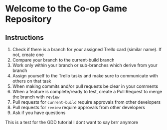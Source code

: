# Welcome to the Co-op Game Repository

## Instructions

1. Check if there is a branch for your assigned Trello card (similar name). If not, create one
2. Compare your branch to the current-build branch
3. Work only within your branch or sub-branches which derive from your branch
4. Assign yourself to the Trello tasks and make sure to communicate with others on that task
5. When making commits and/or pull requests be clear in your comments
6. When a feature is complete/ready to test, create a Pull Request to merge the branch with `review`
7. Pull requests for `current-build` require approvals from other developers
8. Pull requests for `review` require approvals from other developers
9. Ask if you have questions

This is a test for the GDD tutorial
I dont want to say brrr anymore
